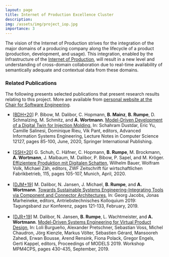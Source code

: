 ```yaml
---
layout: page
title: Internet of Production Excellence Cluster
description: 
img: /assets/img/project_iop.jpg
importance: 3
---
```


The vision of the Internet of Production strives for the integration of the major domains of a producing company along the lifecycle of a product (production, development, and usage). This integration, enabled by the Infrastructure of the [Internet of Production](https://www.iop.rwth-aachen.de/go/id/gpfz/), will result in a new level and understanding of cross-domain collaboration due to real-time availability of semantically adequate and contextual data from these domains.

### Related Publications

The following presents selected publications that present research results relating to this project. More are available from <a href="https://www.se-rwth.de/staff/wortmann/">personal website at the Chair for Software Engineering</a>.

<ul style="list-style-type: square;">
<li>[<a target="_blank" href="http://www.se-rwth.de/publications/browser/bibtexbrowser.php?key=BDH%2B20&amp;bib=..%2F..%2Fpublications%2Fbibtex%2FMASTERDATEI.bib">BDH+20</a>] <span class="bibauthor">P. Bibow, M. Dalibor, C. Hopmann, <strong>B. Mainz</strong>, <strong>B. Rumpe</strong>, D. Schmalzing, M. Schmitz, and <strong>A. Wortmann</strong></span>.  <a target="_blank" href="http://www.se-rwth.de/publications/Model-Driven-Development-of-a-Digital-Twin-for-Injection-Molding.pdf"><span class="bibtitle">Model-Driven Development of a Digital Twin for Injection Molding</span></a>, <span class="bibbooktitle">In:  Schahram Dustdar, Eric Yu, Camille Salinesi, Dominique Rieu, Vik Pant, editors, Advanced Information Systems Engineering</span>, Lecture Notes in Computer Science 12127, pages 85-100, June, 2020, <span class="bibpublisher">Springer International Publishing</span>.
</li>
<br/>

<li>[<a target="_blank" href="http://www.se-rwth.de/publications/browser/bibtexbrowser.php?key=SSH%2B20&amp;bib=..%2F..%2Fpublications%2Fbibtex%2FMASTERDATEI.bib">SSH+20</a>] <span class="bibauthor">G. Schuh, C. Häfner, C. Hopmann, <strong>B. Rumpe</strong>, M. Brockmann, <strong>A. Wortmann</strong>, J. Maibaum, M. Dalibor, P. Bibow, P. Sapel, and M. Kröger</span>.  <a target="_blank" href="http://www.se-rwth.de/publications/Effizientere-Produktion-mit-Digitalen-Schatten.pdf"><span class="bibtitle">Effizientere Produktion mit Digitalen Schatten</span></a>, <span class="bibbooktitle"> Wilhelm Bauer, Wolfram Volk, Michael Zäh, editors, ZWF Zeitschrift für wirtschaftlichen Fabrikbetrieb</span>, 115, pages 105-107, Munich, April, 2020.
</li>
<br/>

<li>[<a target="_blank" href="http://www.se-rwth.de/publications/browser/bibtexbrowser.php?key=DJM%2B19&amp;bib=..%2F..%2Fpublications%2Fbibtex%2FMASTERDATEI.bib">DJM+19</a>] <span class="bibauthor">M. Dalibor, N. Jansen, J. Michael, <strong>B. Rumpe</strong>, and <strong>A. Wortmann</strong></span>.  <a target="_blank" href="http://www.se-rwth.de/publications/Towards-Sustainable-Systems-Engineering-Integrating-Tools-via-Component-and-Connector-Architectures.pdf"><span class="bibtitle">Towards Sustainable Systems Engineering-Integrating Tools via Component and Connector Architectures</span></a>, <span class="bibbooktitle">In:  Georg Jacobs, Jonas Marheineke, editors, Antriebstechnisches Kolloquium 2019: Tagungsband zur Konferenz</span>, pages 121-133, February, 2019.
</li>
<br/>

<li>[<a target="_blank" href="http://www.se-rwth.de/publications/browser/bibtexbrowser.php?key=DJR%2B19&amp;bib=..%2F..%2Fpublications%2Fbibtex%2FMASTERDATEI.bib">DJR+19</a>] <span class="bibauthor">M. Dalibor, N. Jansen, <strong>B. Rumpe</strong>, L. Wachtmeister, and <strong>A. Wortmann</strong></span>.  <a target="_blank" href="http://www.se-rwth.de/publications/Model-Driven-Systems-Engineering-for-Virtual-Product-Design.pdf"><span class="bibtitle">Model-Driven Systems Engineering for Virtual Product Design</span></a>, <span class="bibbooktitle">In:  Loli Burgueño, Alexander Pretschner, Sebastian Voss, Michel Chaudron, Jörg Kienzle, Markus Völter, Sébastien Gérard, Mansooreh Zahedi, Erwan Bousse, Arend Rensink, Fiona Polack, Gregor Engels, Gerti Kappel, editors, Proceedings of MODELS 2019. Workshop MPM4CPS</span>, pages 430-435, September, 2019.
</li>
</ul>